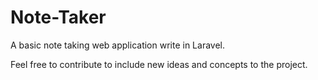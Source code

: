 # Note-Taker
A basic note taking web application write in Laravel. 

Feel free to contribute to include new ideas and concepts to the project.
